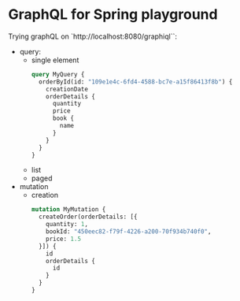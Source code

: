 # GraphQL for Spring playground

Trying graphQL on `http://localhost:8080/graphiql``:

* query:
  * single element
    ```graphql
    query MyQuery {
      orderById(id: "109e1e4c-6fd4-4588-bc7e-a15f86413f8b") {
        creationDate
        orderDetails {
          quantity
          price
          book {
            name
          }
        }
      }
    }
    ```
  * list
  * paged
* mutation
  * creation
    ```graphql
    mutation MyMutation {
      createOrder(orderDetails: [{
        quantity: 1,
        bookId: "450eec82-f79f-4226-a200-70f934b740f0",
        price: 1.5
      }]) {
        id
        orderDetails {
          id
        }
      }
    }
    ```
